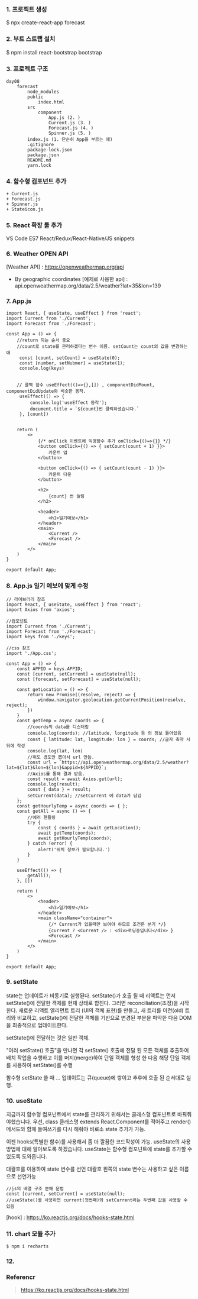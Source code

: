 ### 1. 프로젝트 생성
$ npx create-react-app forecast

### 2. 부트 스트랩 설치
$ npm install react-bootstrap bootstrap

### 3. 프로젝트 구조
```
day08
    forecast
        node_modules
        public
            index.html
        src
            component
                App.js (2. )
                Current.js (3. )
                Forecast.js (4. )
                Spinner.js (5. )
        index.js (1. 단순히 App을 부르는 애)
        .gitignore
        package-lock.json
        package.json
        README.md
        yarn.lock
```
### 4. 함수형 컴포넌트 추가
    + Current.js
    + Forecast.js
    + Spinner.js
    + Stateicon.js

### 5. React 확장 툴 추가
VS Code ES7 React/Redux/React-Native/JS snippets

### 6. Weather OPEN API
[Weather API] : https://openweathermap.org/api
- By geographic coordinates
    [예제로 사용한 api] : api.openweathermap.org/data/2.5/weather?lat=35&lon=139

### 7. App.js
```react
import React, { useState, useEffect } from 'react';
import Current from './Current';
import Forecast from './Forecast';

const App = () => {
    //return 되는 순서 중요
    //count로 state를 관리하겠다는 변수 이름. setCount는 count의 값을 변경하는 애 
     const [count, setCount] = useState(0);
     const [number, setNubmer] = useState(1);
     console.log(keys)


    // 콜백 함수 useEffect(()=>{},[]) , componentDidMount, componentDidUpdate와 비슷한 동작.
     useEffect(() => {
         console.log('useEffect 동작');
         document.title = `${count}번 클릭하셨습니다.`
     }, [count])


    return (
        <>
            {/* onClick 이벤트에 익명함수 추가 onClick={()=>{}} */}
            <button onClick={() => { setCount(count + 1) }}>
                카운트 업
            </button>

            <button onClick={() => { setCount(count - 1) }}>
                카운트 다운
            </button>

            <h2>
                {count} 번 눌림
            </h2> 

            <header>
                <h1>일기예보</h1>
            </header>
            <main>
                <Current />
                <Forecast />
            </main>
        </>
    )
}

export default App;
```

### 8. App.js 일기 예보에 맞게 수정
```react
// 라이브러리 참조
import React, { useState, useEffect } from 'react';
import Axios from 'axios';

//컴포넌트 
import Current from './Current';
import Forecast from './Forecast';
import keys from './keys';

//css 참조
import './App.css';

const App = () => {
    const APPID = keys.APPID;
    const [current, setCurrent] = useState(null);
    const [forecast, setForecast] = useState(null);

    const getLocation = () => {
        return new Promise((resolve, reject) => {
            window.navigator.geolocation.getCurrentPosition(resolve, reject);
        })
    }
    const getTemp = async coords => {
        //coords의 data를 디스터링
        console.log(coords); //latitude, longitude 등 의 정보 들어있음
        const { latitude: lat, longitude: lon } = coords; //글자 축약 시 뒤에 작성
        console.log(lat, lon)
        //위도 경도만 뽑아서 url 만듬.
        const url = `https://api.openweathermap.org/data/2.5/weather?lat=${lat}&lon=${lon}&appid=${APPID}`;
        //Axios를 통해 결과 받음.
        const result = await Axios.get(url);
        console.log(result);
        const { data } = result;
        setCurrent(data); //setCurrent 에 data가 담김
    };
    const getHourlyTemp = async coords => { };
    const getAll = async () => {
        //에러 핸들링
        try {
            const { coords } = await getLocation();
            await getTemp(coords);
            await getHourlyTemp(coords);
        } catch (error) {
            alert('위치 정보가 필요합니다.')
        }
    }

    useEffect(() => {
        getAll();
    }, [])

    return (
        <>
            <header>
                <h1>일기예보</h1>
            </header>
            <main className="container">
                {/* Current가 있을때만 보여야 하므로 조건문 분기 */}
                {current ? <Current /> : <div>로딩중입니다</div> }
                <Forecast />
            </main>
        </>
    )
}

export default App;
```

### 9. setState
state는 업데이트가 비동기로 실행된다.
setState()가 호출 될 때 리액트는 먼저 setState()에 전달한 객체를 현재 상태로 합친다. 그러면 reconciliation(조정)을 시작한다. 새로운 리액트 엘리먼트 트리 (UI의 객체 표현)를 만들고, 새 트리를 이전(old) 트리와 비교하고, setState()에 전달한 객체를 기반으로 변경된 부분을 파악한 다음 DOM을 최종적으로 업데이트한다.

setState()에 전달하는 것은 일반 객체.

"여러 setState() 호출"을 만나면 각 setState() 호출에 전달 된 모든 객체를 추출하여 배치 작업을 수행하고 이를 머지(merge)하여 단일 객체를 형성 한 다음 해당 단일 객체를 사용하여 setState()를 수행

함수형  setState 쓸 때 ...
업데이트는 큐(queue)에 쌓이고 추후에 호출 된 순서대로 실행.

### 10. useState
지금까지 함수형 컴포넌트에서 state를 관리하기 위해서는 클래스형 컴포넌트로 바꿔줘야했습니다. 우선, class 클래스명 extends React.Component를 적어주고 render() 메서드와 함께 들여쓰기를 다시 해줘야 비로소 state 추가가 가능.

이젠 hooks(특별한 함수)를 사용해서 좀 더 깔끔한 코드작성이 가능.
useState의 사용방법에 대해 알아보도록 하겠습니다.
useState는 함수형 컴포넌트에 state를 추가할 수 있도록 도와줍니다.

대괄호를 이용하여 state 변수를 선언
대괄호 왼쪽의 state 변수는 사용하고 싶은 이름으로 선언가능
```
//js의 배열 구조 분해 문법
const [current, setCurrent] = useState(null);
//useState()를 사용하면 current(첫번째)와 setCurrent라는 두번째 값을 사용할 수 있음
```
[hook] : https://ko.reactjs.org/docs/hooks-state.html

### 11. chart 모듈 추가
```
$ npm i recharts
```

### 12. 


### Referencr
> https://ko.reactjs.org/docs/hooks-state.html